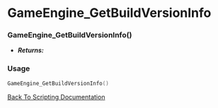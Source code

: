 # GameEngine_GetBuildVersionInfo

### GameEngine_GetBuildVersionInfo()
- ***Returns:*** 

### Usage

```Lua
GameEngine_GetBuildVersionInfo()
```


[Back To Scripting Documentation](../README.md)
